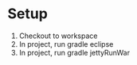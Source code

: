 Setup
========

1. Checkout to workspace
2. In project, run gradle eclipse
3. In project, run gradle jettyRunWar

